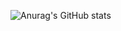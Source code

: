 ![Anurag's GitHub stats](https://github-readme-stats.vercel.app/api?username=Jamalnaserhasan&show_icons=true&custom_title=Gamal%20Nasser&theme=tokyonight&border_radius=0&icon_color=ffffff&title_color=ffffff&text_color=ffffff&hide_border=true&bg_color=22272e)
